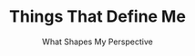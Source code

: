 ---
# An instance of the Skills widget.
widget: skills
headless: true

# Order that this section appears on the page.
weight: 70

title: Things That Define Me
subtitle: What Shapes My Perspective
---